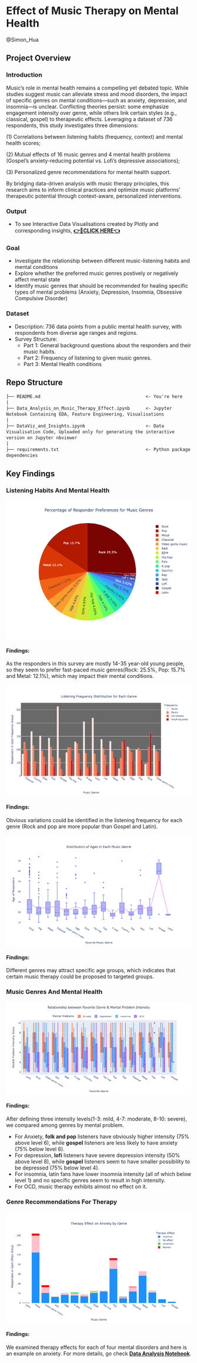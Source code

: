 # Effect of Music Therapy on Mental Health
@Simon_Hua


## Project Overview
### Introduction
  Music’s role in mental health remains a compelling yet debated topic. While studies suggest music can alleviate stress and mood disorders, the impact of specific genres on mental conditions—such as anxiety, depression, and insomnia—is unclear. Conflicting theories persist: some emphasize engagement intensity over genre, while others link certain styles (e.g., classical, gospel) to therapeutic effects. Leveraging a dataset of 736 respondents, this study investigates three dimensions: 
  
  (1) Correlations between listening habits (frequency, context) and mental health scores;
  
  (2) Mutual effects of 16 music genres and 4 mental health problems (Gospel’s anxiety-reducing potential vs. Lofi’s depressive associations);
  
  (3) Personalized genre recommendations for mental health support.
  
  By bridging data-driven analysis with music therapy principles, this research aims to inform clinical practices and optimize music platforms’ therapeutic potential through context-aware, personalized interventions. 

### Output
  - To see Interactive Data Visualisations created by Plotly and corresponding insights, [**👉🔗CLICK HERE👈**](https://nbviewer.org/github/S1mon1211/Music_Therapy/blob/main/DataViz_and_Insights.ipynb)
  
### Goal
  - Investigate the relationship between different music-listening habits and mental conditions
  - Explore whether the preferred music genres postively or negatively affect mental state
  - Identify music genres that should be recommended for healing specific types of mental problems (Anxiety, Depression, Insomnia, Obsessive Compulsive Disorder)

### Dataset
  - Description: 736 data points from a public mental health survey, with respondents from diverse age ranges and regions.
  - Survey Structure:
      - Part 1: General background questions about the responders and their music habits.
      - Part 2: Frequency of listening to given music genres.
      - Part 3: Mental Health conditions

## Repo Structure
```
├── README.md                                        <- You're here
|
├── Data_Analysis_on_Music_Therapy_Effect.ipynb      <- Jupyter Notebook Containing EDA, Feature Engineering, Visualisations
|
├── DataViz_and_Insights.ipynb                       <- Data Visualisation Code, Uploaded only for generating the interactive version on Jupyter nbviewer
|
├── requirements.txt                                 <- Python package dependencies

```
## Key Findings
### Listening Habits And Mental Health
<p align='center'>
<img src='https://github.com/S1mon1211/Music_Therapy/blob/main/Graphs/Responder_preference.png?raw=true'>
</p>

#### Findings:
As the responders in this survey are mostly 14-35 year-old young people, so they seem to prefer fast-paced music genres(Rock: 25.5%, Pop: 15.7% and Metal: 12.1%), which may impact their mental conditions.

<p align='center'>
<img src='https://github.com/S1mon1211/Music_Therapy/blob/main/Graphs/Listening_Frequency.png?raw=true'>
</p>

#### Findings:
Obvious variations could be identified in the listening frequency for each genre (Rock and pop are more popular than Gospel and Latin).
<p align='center'>
<img src='https://github.com/S1mon1211/Music_Therapy/blob/main/Graphs/Age.png?raw=true'>
</p>

#### Findings:
Different genres may attract specific age groups, which indicates that certain music therapy could be proposed to targeted groups.

### Music Genres And Mental Health
<p align='center'>
<img src='https://github.com/S1mon1211/Music_Therapy/blob/main/Graphs/Fav_genre_intensity.png?raw=true'>
</p>

#### Findings:
After defining three intensity levels(1-3: mild, 4-7: moderate, 8-10: severe), we compared among genres by mental problem.
- For Anxiety, **folk and pop** listeners have obviously higher intensity (75% above level 6), while **gospel** listeners are less likely to have anxiety (75% below level 6).
- For depression, **lofi** listeners have severe depression intensity (50% above level 8), while **gospel** listeners seem to have smaller possibility to be depressed (75% below level 4).
- For insomnia, latin fans have lower insomnia intensity (all of which below level 1) and no specific genres seem to result in high intensity.
- For OCD, music therapy exhibits almost no effect on it.

### Genre Recommendations For Therapy
<p align='center'>
<img src='https://github.com/S1mon1211/Music_Therapy/blob/main/Graphs/Therapy_effect_anxiety.png?raw=true'>
</p>

#### Findings:
We examined therapy effects for each of four mental disorders and here is an example on anxiety. For more details, go check [**Data Analysis Notebook**](https://github.com/S1mon1211/Music_Therapy/blob/main/Data_Analysis_on_Music_Therapy_Effect.ipynb).

